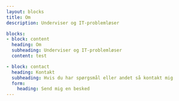 ```yaml
---
layout: blocks
title: Om
description: Underviser og IT-problemløser

blocks:
- block: content
  heading: Om
  subheading: Underviser og IT-problemløser
  content: test

- block: contact
  heading: Kontakt
  subheading: Hvis du har spørgsmål eller andet så kontakt mig
  form:
    heading: Send mig en besked
---
```

